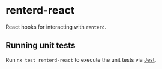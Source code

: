 # renterd-react

React hooks for interacting with `renterd`.

## Running unit tests

Run `nx test renterd-react` to execute the unit tests via [Jest](https://jestjs.io).
